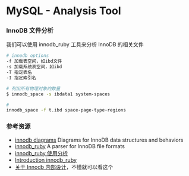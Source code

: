 # MySQL - Analysis Tool



### InnoDB 文件分析

我们可以使用 innodb\_ruby 工具来分析 InnoDB 的相关文件

```bash
# innodb options
-f 加载表空间，如ibd文件
-s 加载系统表空间，如ibd
-T 指定表名
-I 指定索引名

# 列出所有物理对象的数量
$ innodb_space -s ibdata1 system-spaces

#
innodb_space -f t.ibd space-page-type-regions
```



### 参考资源

* [innodb diagrams](https://github.com/jeremycole/innodb_diagrams) Diagrams for InnoDB data structures and behaviors
* [innodb\_ruby](https://github.com/jeremycole/innodb_ruby) A parser for InnoDB file formats
* [innodb\_ruby 使用分析](https://juejin.im/post/6844903844107780103)
* [Introduction innodb\_ruby](https://blog.jcole.us/2013/01/03/a-quick-introduction-to-innodb-ruby/)
* [关于 Innodb 内部设计](https://blog.jcole.us/innodb/)，不懂就可以看这个



